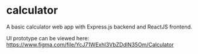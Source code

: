# calculator
A basic calculator web app with Express.js backend and ReactJS frontend.

UI prototype can be viewed here: https://www.figma.com/file/YcJ71WExhl3VbZDdlN35Om/Calculator
